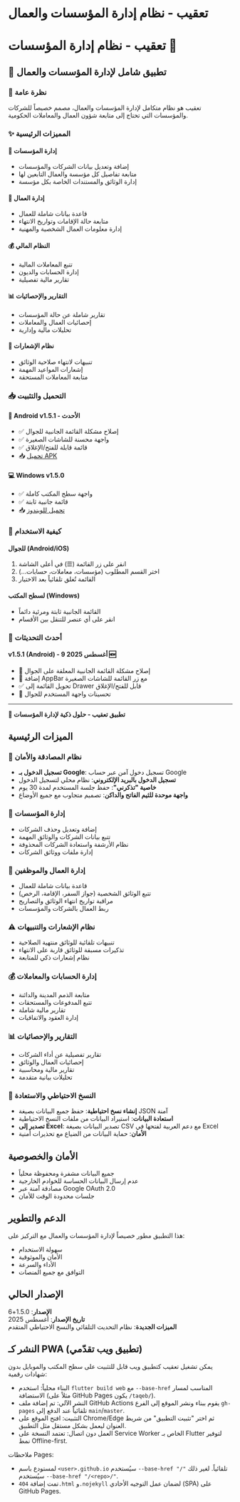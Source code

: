 # تعقيب - نظام إدارة المؤسسات والعمال

# تعقيب - نظام إدارة المؤسسات 🏢

## 📱 تطبيق شامل لإدارة المؤسسات والعمال

### 🎯 **نظرة عامة**
تعقيب هو نظام متكامل لإدارة المؤسسات والعمال، مصمم خصيصاً للشركات والمؤسسات التي تحتاج إلى متابعة شؤون العمال والمعاملات الحكومية.

### ✨ **المميزات الرئيسية**

#### 🏢 **إدارة المؤسسات**
- إضافة وتعديل بيانات الشركات والمؤسسات
- متابعة تفاصيل كل مؤسسة والعمال التابعين لها
- إدارة الوثائق والمستندات الخاصة بكل مؤسسة

#### 👥 **إدارة العمال**
- قاعدة بيانات شاملة للعمال
- متابعة حالة الإقامات وتواريخ الانتهاء
- إدارة معلومات العمال الشخصية والمهنية

#### 💰 **النظام المالي**
- تتبع المعاملات المالية
- إدارة الحسابات والديون
- تقارير مالية تفصيلية

#### 📊 **التقارير والإحصائيات**
- تقارير شاملة عن حالة المؤسسات
- إحصائيات العمال والمعاملات
- تحليلات مالية وإدارية

#### 🔔 **نظام الإشعارات**
- تنبيهات لانتهاء صلاحية الوثائق
- إشعارات المواعيد المهمة
- متابعة المعاملات المستحقة

### 📥 **التحميل والتثبيت**

#### **🤖 Android v1.5.1 - الأحدث**
- ✅ إصلاح مشكلة القائمة الجانبية للجوال
- ✅ واجهة محسنة للشاشات الصغيرة  
- ✅ قائمة قابلة للفتح/الإغلاق
- 📥 [تحميل APK](https://github.com/Marwanalmoafaa/taqeb/releases)

#### **💻 Windows v1.5.0**  
- ✅ واجهة سطح المكتب كاملة
- ✅ قائمة جانبية ثابتة
- 📥 [تحميل للويندوز](https://github.com/Marwanalmoafaa/taqeb/releases)

### 📱 **كيفية الاستخدام**

#### **للجوال (Android/iOS)**
1. انقر على زر القائمة (☰) في أعلى الشاشة
2. اختر القسم المطلوب (مؤسسات، معاملات، حسابات...)
3. القائمة تُغلق تلقائياً بعد الاختيار

#### **لسطح المكتب (Windows)**
- القائمة الجانبية ثابتة ومرئية دائماً
- انقر على أي عنصر للتنقل بين الأقسام

### 🔄 **أحدث التحديثات**

#### **v1.5.1 (Android) - 9 أغسطس 2025 🆕**
- 🔧 إصلاح مشكلة القائمة الجانبية المعلقة على الجوال
- 📱 إضافة AppBar مع زر القائمة للشاشات الصغيرة
- ✅ تحويل القائمة إلى Drawer قابل للفتح/الإغلاق
- 🎨 تحسينات واجهة المستخدم للجوال

---
**🎊 تطبيق تعقيب - حلول ذكية لإدارة المؤسسات**

## الميزات الرئيسية

### 🔐 نظام المصادقة والأمان
- **تسجيل الدخول بـ Google**: تسجيل دخول آمن عبر حساب Google
- **تسجيل الدخول بالبريد الإلكتروني**: نظام محلي لتسجيل الدخول
- **خاصية "تذكرني"**: حفظ جلسة المستخدم لمدة 30 يوم
- **واجهة موحدة للثيم الفاتح والداكن**: تصميم متجاوب مع جميع الأوضاع

### 🏢 إدارة المؤسسات
- إضافة وتعديل وحذف الشركات
- تتبع بيانات الشركات والوثائق المهمة
- نظام الأرشفة واستعادة الشركات المحذوفة
- إدارة ملفات ووثائق الشركات

### 👥 إدارة العمال والموظفين
- قاعدة بيانات شاملة للعمال
- تتبع الوثائق الشخصية (جواز السفر، الإقامة، الرخص)
- مراقبة تواريخ انتهاء الوثائق والتصاريح
- ربط العمال بالشركات والمؤسسات

### ⚠️ نظام الإشعارات والتنبيهات
- تنبيهات تلقائية للوثائق منتهية الصلاحية
- تذكيرات مسبقة للوثائق قاربة على الانتهاء
- نظام إشعارات ذكي للمتابعة

### 💰 إدارة الحسابات والمعاملات
- متابعة الذمم المدينة والدائنة
- تتبع المدفوعات والمستحقات
- تقارير مالية شاملة
- إدارة العقود والاتفاقيات

### 📊 التقارير والإحصائيات
- تقارير تفصيلية عن أداء الشركات
- إحصائيات العمال والوثائق
- تقارير مالية ومحاسبية
- تحليلات بيانية متقدمة

### 💾 النسخ الاحتياطي والاستعادة
- **إنشاء نسخ احتياطية**: حفظ جميع البيانات بصيغة JSON آمنة
- **استعادة البيانات**: استيراد البيانات من ملفات النسخ الاحتياطية
- **تصدير إلى Excel**: تصدير البيانات بصيغة CSV مع دعم العربية لفتحها في Excel
- **الأمان**: حماية البيانات من الضياع مع تحذيرات أمنية

## الأمان والخصوصية

- جميع البيانات مشفرة ومحفوظة محلياً
- عدم إرسال البيانات الحساسة للخوادم الخارجية
- مصادقة آمنة عبر Google OAuth 2.0
- جلسات محدودة الوقت للأمان

## الدعم والتطوير

هذا التطبيق مطور خصيصاً لإدارة المؤسسات والعمال مع التركيز على:
- سهولة الاستخدام
- الأمان والموثوقية
- الأداء والسرعة
- التوافق مع جميع المنصات

## الإصدار الحالي

**الإصدار**: 1.5.0+6  
**تاريخ الإصدار**: أغسطس 2025  
**الميزات الجديدة**: نظام التحديث التلقائي والنسخ الاحتياطي المتقدم

## النشر كـ PWA (تطبيق ويب تقدّمي)

يمكن تشغيل تعقيب كتطبيق ويب قابل للتثبيت على سطح المكتب والموبايل بدون شهادات رقمية:

- البناء محلياً: استخدم `flutter build web` مع `--base-href` المناسب لمسار الاستضافة (مثلاً على GitHub Pages يكون `/taqeb/`).
- النشر الآلي: تم إضافة ملف GitHub Actions يقوم ببناء ونشر الموقع إلى الفرع `gh-pages` تلقائياً عند الدفع إلى `main`/`master`.
- التثبيت: افتح الموقع على Chrome/Edge ثم اختر "تثبيت التطبيق" من شريط العنوان ليعمل بشكل مستقل مثل التطبيق.
- العمل دون اتصال: تعتمد النسخة على Service Worker الخاص بـ Flutter لتوفير نمط Offline-first.

ملاحظات Pages:
- لمستودع باسم `<user>.github.io` سيُستخدم `--base-href "/"` تلقائياً. لغير ذلك سيُستخدم `--base-href "/<repo>/"`.
- تمت إضافة `404.html` و`.nojekyll` لضمان عمل التوجيه الأحادي (SPA) على GitHub Pages.
